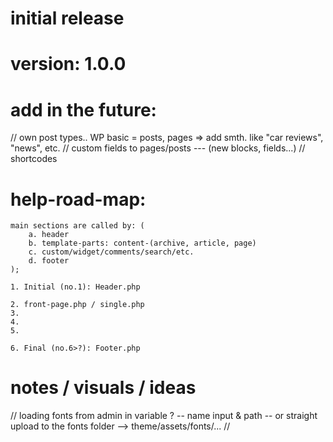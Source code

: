 # initial release
# version: 1.0.0

# add in the future:
// own post types.. WP basic = posts, pages => add smth. like "car reviews", "news", etc.
// custom fields to pages/posts --- (new blocks, fields...)
// shortcodes


# help-road-map:

    main sections are called by: (
        a. header
        b. template-parts: content-(archive, article, page)
        c. custom/widget/comments/search/etc.
        d. footer
    );

    1. Initial (no.1): Header.php

    2. front-page.php / single.php
    3.
    4.
    5.

    6. Final (no.6>?): Footer.php

# notes / visuals / ideas
// loading fonts from admin in variable ? -- name input & path -- or straight upload to the fonts folder --> theme/assets/fonts/...
//
